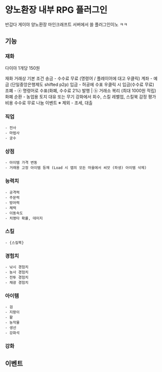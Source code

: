 # 양노환장 내부 RPG 플러그인
반갑다 게이야 양노환장 마인크래프트 서버에서 쓸 플러그인이노 ㅋㅋ

## 기능
### 재화
다이아 1개당 150원	

재화 거래상 기본 조건
송금 - 수수료 무료 (명령어 / 플레이어에 대고 우클릭)
계좌 - 예금 (단일중앙은행제도 shifted p2p)
입금 - 허공에 수표 우클릭 시 입금(수수료 무료)
조폐 - ⓐ 명령어로 수표(화폐, 수수료 2%) 발행 | ⓑ 거래소 복리 (최대 1000원 적립)
화폐 순환 - 농업용 토지 대유 또는 무기 강화에서 회수, 스킬 레벨업, 스킬북 감정 평가 비용
수수료 무료 나눔 이벤트
※ 제외 - 조세, 대출
### 직업
    - 전사
    - 마법사
    - 궁수
### 상점
    - 아이템 가격 변동
    - 거래용 고정 아이템 등재 (Load 시 맵의 모든 마을에서 씨앗 (파생) 아이템 삭제)
### 능력치
    - 공격력
    - 주문력
    - 방어력
    - 체력
    - 이동속도
    - 치명타 확률, 데미지
### 스킬
    - {스킬북}
### 경험치
    - 낚시 경험치
    - 농사 경험치
    - 전투 경험치
    - 채광 경험치
### 아이템
    - 검
    - 지팡이
    - 활
    - 농작물
    - 생선
    - 강화석
### 강화

## 이벤트